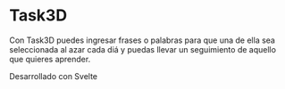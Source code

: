 # Task3D

Con Task3D puedes ingresar frases o palabras para que una de ella sea seleccionada al azar cada diá y puedas llevar un seguimiento de aquello que quieres aprender.

Desarrollado con Svelte
